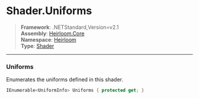 # Shader.Uniforms

> **Framework**: .NETStandard,Version=v2.1  
> **Assembly**: [Heirloom.Core][0]  
> **Namespace**: [Heirloom][0]  
> **Type**: [Shader][1]  

--------------------------------------------------------------------------------

### Uniforms

Enumerates the uniforms defined in this shader.

```cs
IEnumerable<UniformInfo> Uniforms { protected get; }
```

[0]: ../Heirloom.Core.md
[1]: Heirloom.Shader.md
